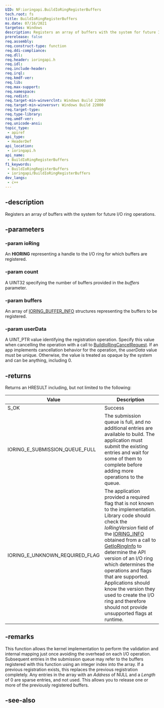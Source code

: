 ```yaml
---
UID: NF:ioringapi.BuildIoRingRegisterBuffers
tech.root: fs
title: BuildIoRingRegisterBuffers
ms.date: 07/16/2021
targetos: Windows
description: Registers an array of buffers with the system for future I/O ring operations.
prerelease: false
req.assembly: 
req.construct-type: function
req.ddi-compliance: 
req.dll: 
req.header: ioringapi.h
req.idl: 
req.include-header: 
req.irql: 
req.kmdf-ver: 
req.lib: 
req.max-support: 
req.namespace: 
req.redist: 
req.target-min-winverclnt: Windows Build 22000 
req.target-min-winversvr: Windows Build 22000
req.target-type: 
req.type-library: 
req.umdf-ver: 
req.unicode-ansi: 
topic_type:
 - apiref
api_type:
 - HeaderDef
api_location:
 - ioringapi.h
api_name:
 - BuildIoRingRegisterBuffers
f1_keywords:
 - BuildIoRingRegisterBuffers
 - ioringapi/BuildIoRingRegisterBuffers
dev_langs:
 - c++
---
```


## -description

Registers an array of buffers with the system for future I/O ring operations.

## -parameters

### -param ioRing

An **HIORING** representing a handle to the I/O ring for which buffers are registered.

### -param count

A UINT32 specifying the number of buffers provided in the *buffers* parameter.

### -param buffers

An array of [IORING_BUFFER_INFO](../ntioring_x/ns-ntioring_x-ioring_buffer_info.md) structures representing the buffers to be registered.

### -param userData

A UINT_PTR value identifying the registration operation. Specify this value when cancelling the operation with a call to [BuildIoRingCancelRequest](nf-ioringapi-buildioringcancelrequest.md). If an app implements cancellation behavior for the operation, the *userData* value must be unique. Otherwise, the value is treated as opaque by the system and can be anything, including 0.

## -returns

Returns an HRESULT including, but not limited to the following:

| Value | Description |
|-------|-------------|
| S_OK  | Success |
| IORING_E_SUBMISSION_QUEUE_FULL | The submission queue is full, and no additional entries are available to build. The application must submit the existing entries and wait for some of them to complete before adding more operations to the queue. |
| IORING_E_UNKNOWN_REQUIRED_FLAG | The application provided a required flag that is not known to the implementation. Library code should check the *IoRingVersion* field of the [IORING_INFO](ns-ioringapi-ioring_info.md) obtained from a call to [GetIoRingInfo](nf-ioringapi-getioringinfo.md) to determine the API version of an I/O ring which determines the operations and flags that are supported. Applications should know the version they used to create the I/O ring and therefore should not provide unsupported flags at runtime. |

## -remarks

 This function allows the kernel implementation to perform the validation and internal mapping just once avoiding the overhead on each I/O operation. Subsequent entries in the submission queue may refer to the buffers registered with this function using an integer index into the array.  If a previous registration exists, this replaces the previous registration completely. Any entries in the array with an *Address* of NULL and a *Length* of 0 are sparse entries, and not used. This allows you to release one or more of the previously registered buffers.


## -see-also

